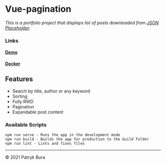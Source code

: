 # Vue-pagination

*This is a portfolio project that displays list of posts downloaded from [JSON Placeholder](https://jsonplaceholder.typicode.com/).*

### Links
#### **[Demo](https://patrykbura.github.io/vue-pagination/?fbclid=IwAR0D8GqmfXHxBEtnWY7EBS0pdefNRGHka9vkP8pCwD7-xRrO1_c0KKCTqwQ)**
#### **[Docker](https://hub.docker.com/repository/docker/patrykbura/vue-posts/)**

## Features

 - Search by title, author or any keyword
 - Sorting
 - Fully RWD
 - Pagination
 - Expandable post content

### Available Scripts

```
npm run serve - Runs the app in the development mode
npm run build - Builds the app for production to the build folder
npm run lint - Lints and fixes files
```
****
&copy; 2021 Patryk Bura